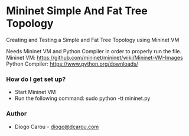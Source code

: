 # Mininet Simple And Fat Tree Topology
Creating and Testing a Simple and Fat Tree Topology using Mininet VM

Needs Mininet VM and Python Compiler in order to properly run the file.
Mininet VM: https://github.com/mininet/mininet/wiki/Mininet-VM-Images
Python Compiler: https://www.python.org/downloads/

### How do I get set up? ###

* Start Mininet VM
* Run the following command: sudo python -tt mininet.py

### Author ###

* Diogo Carou - diogo@dcarou.com
